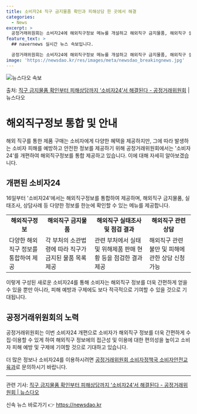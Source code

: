 ```yaml
---
title: 소비자24 직구 금지물품 확인과 피해상담 한 곳에서 해결
categories:
  - News
excerpt: >
  공정거래위원회는 소비자24에 해외직구정보 메뉴를 개설하고 해외직구 금지물품, 해외직구 실태조사점검결과, 상담…
feature_text: >
  ## navernews 실시간 뉴스 속보입니다.

  공정거래위원회는 소비자24에 해외직구정보 메뉴를 개설하고 해외직구 금지물품, 해외직구 실태조사점검결과, 상담…
image: 'https://newsdao.kr/res/images/meta/newsdao_breakingnews.jpg'
---
```


![뉴스다오 속보](https://newsdao.kr/res/images/meta/newsdao_breakingnews.jpg)

<p>출처: <a href="https://newsdao.kr/3830" rel="dofollow">직구 금지물품 확인부터 피해상담까지 ‘소비자24’서 해결된다  - 공정거래위원회</a> | 뉴스다오</p>

<h1>해외직구정보 통합 및 안내</h1>

<p data-ke-size="size16">해외 직구를 통한 제품 구매는 소비자에게 다양한 혜택을 제공하지만, 그에 따라 발생하는 소비자 피해를 예방하고 안전한 정보를 제공하기 위해 공정거래위원회에서는 '소비자24'를 개편하여 해외직구정보를 통합 제공하고 있습니다. 이에 대해 자세히 알아보겠습니다.</p>

<h2 data-ke-size="size26">개편된 소비자24</h2>

<p data-ke-size="size16">16일부터 '소비자24'에서는 해외직구정보를 통합하여 제공하며, 해외직구 금지물품, 실태조사, 상담사례 등 다양한 정보를 한눈에 확인할 수 있는 메뉴를 제공합니다.</p>

<table>
	<tr>
		<td style="text-align: center; height: 17px;"><b>해외직구정보</b></td>
		<td style="text-align: center; height: 17px;"><b>해외직구 금지물품</b></td>
		<td style="text-align: center; height: 17px;"><b>해외직구 실태조사 및 점검 결과</b></td>
		<td style="text-align: center; height: 17px;"><b>해외직구 관련 상담</b></td>
	</tr>
	<tr>
		<td>다양한 해외직구 정보를 통합하여 제공</td>
		<td>각 부처의 소관법령에 따라 직구가 금지된 물품 목록 제공</td>
		<td>관련 부처에서 실태 및 위해제품 판매 현황 등을 점검한 결과 제공</td>
		<td>해외직구 관련 불만 및 피해에 관한 상담 신청 가능</td>
	</tr>
</table>

<p data-ke-size="size16">이렇게 구성된 새로운 소비자24를 통해 소비자는 해외직구 정보를 더욱 간편하게 얻을 수 있을 뿐만 아니라, 피해 예방과 구제에도 보다 적극적으로 기여할 수 있을 것으로 기대됩니다.</p>

<h2 data-ke-size="size26">공정거래위원회의 노력</h2>

<p data-ke-size="size16">공정거래위원회는 이번 소비자24 개편으로 소비자가 해외직구 정보를 더욱 간편하게 수집·이용할 수 있게 하여 해외직구 정보에의 접근성 및 이용에 대한 편의성을 높이고 소비자 피해 예방 및 구제에 기여할 것으로 기대하고 있습니다.</p>

<p data-ke-size="size16">더 많은 정보나 소비자24를 이용하시려면 <a href="https://www.consumer.go.kr">공정거래위원회 소비자정책국 소비자안전교육과</a>로 문의하시기 바랍니다.</p>

<hr>

<p data-ke-size="size16">관련 기사: <a href="https://newsdao.kr/3830">직구 금지물품 확인부터 피해상담까지 ‘소비자24’서 해결된다 - 공정거래위원회 | 뉴스다오</a></p> 

신속 뉴스 바로가기 👉 <a href="https://newsdao.kr" rel="dofollow">https://newsdao.kr</a>


